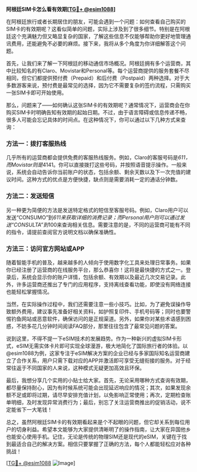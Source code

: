 **阿根廷SIM卡怎么看有效期[[TG💪+ @esim1088](https://t.me/s/esim1088)]**

在阿根廷旅行或者长期居住的朋友，可能会遇到一个问题：如何查看自己购买的SIM卡的有效期呢？这看似简单的问题，实际上涉及到了很多细节。特别是在阿根廷这个充满魅力但又略显复杂的国家，了解这些信息不仅能够帮助你更好地管理通讯费用，还能避免不必要的麻烦。接下来，我将从多个角度为你详细解答这个问题。

首先，让我们来了解一下阿根廷的移动通信市场概况。阿根廷拥有多个运营商，其中比较知名的有Claro、Movistar和Personal等。每个运营商提供的服务套餐不尽相同，但它们都提供预付费（Prepaid）和后付费（Postpaid）两种选择。对于大多数游客来说，预付费是最常见的选择，因为它不需要复杂的签约流程，只需购买一张SIM卡即可开始使用。

那么，问题来了——如何确认这张SIM卡的有效期呢？通常情况下，运营商会在你购买SIM卡时明确告知有效期的起始日期。不过，由于语言障碍或信息传递不畅，很多人可能会忘记具体的时间点。在这种情况下，你可以通过以下几种方式来查询：

### 方法一：拨打客服热线

几乎所有的运营商都会提供免费的客服热线服务。例如，Claro的客服号码是*611，而Movistar则是*4141。你可以直接拨打这些号码，并按照语音提示操作。一般来说，系统会自动告诉你当前账户的状态，包括余额、剩余天数以及下一次充值的建议时间。这种方式的优点是方便快捷，缺点则是需要消耗一定的通话分钟数。

### 方法二：发送短信

另一种更为简便的方法是发送特定格式的短信至客服号码。例如，Claro用户可以发送“CONSUMO”到*611来获取详细的消费记录；而Personal用户则可以通过发送“CONSULTA”到*100来查询相关信息。需要注意的是，不同的运营商可能有不同的指令，请提前查阅官方说明文档以确保准确性。

### 方法三：访问官方网站或APP

随着智能手机的普及，越来越多的人倾向于使用数字化工具来处理日常事务。如果你已经注册了运营商的在线服务平台，那么恭喜你！这将是最快捷的方式之一。登录后，系统会显示你的账户详情，包括余额、有效期以及最近几次交易记录。此外，许多运营商还推出了专门的应用程序，支持离线查看功能，即使没有网络连接也能轻松掌握情况。

当然，在实际操作过程中，我们还需要注意一些小技巧。比如，为了避免误操作导致额外费用，建议事先准备好相关资料，如护照复印件、手机号码等；同时也要警惕钓鱼网站或恶意软件，确保访问的是正规渠道。另外，如果你对某些术语感到困惑，不妨多花几分钟时间阅读FAQ部分，那里往往包含了最常见问题的答案。

说到这里，不得不提一下eSIM技术的发展趋势。作为一种新兴的虚拟SIM卡形式，eSIM无需实体卡片即可实现全球漫游，极大地简化了国际旅行者的体验。以@esim1088为例，这家专注于eSIM解决方案的企业已经与多家国际知名运营商建立了合作关系，用户只需下载对应的APP并激活即可享受无缝衔接的服务。对于经常往返于不同国家的人来说，这种模式无疑更加高效且环保。

最后，我想分享几个实用的小贴士给大家。首先，无论采用哪种方式查询有效期，都尽量保持耐心，因为有时候系统可能会出现延迟响应的情况；其次，如果发现余额不足或即将过期，请尽早安排充值计划，以免影响正常使用；再次，定期检查账单明细，及时发现异常消费行为；最后，别忘了关注运营商推出的促销活动，说不定能省下一大笔钱！

总之，虽然阿根廷SIM卡的有效期看起来是个不起眼的问题，但它却关系到每位用户的切身利益。希望本文能够为大家提供清晰明了的操作指南，让大家在异国他乡也能安心使用手机。记住，无论是传统的物理SIM还是现代的eSIM，关键在于找到最适合自己的解决方案。相信只要掌握了正确的方法，每个人都能轻松应对各种挑战！

[[TG💪+ @esim1088](https://t.me/s/esim1088) ![Image](https://i.postimg.cc/4NQfJmqS/Snipaste-2025-05-13-00-14-12.png)]